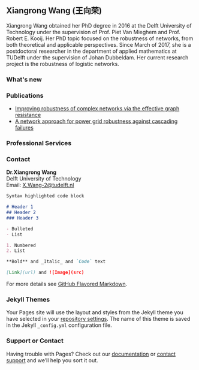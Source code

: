 ## Xiangrong Wang (王向荣)

Xiangrong Wang obtained her PhD degree in 2016 at the Delft University of Technology under the supervision of Prof. Piet Van Mieghem and Prof. Robert E. Kooij.  Her PhD topic focused on the robustness of networks,  from both theoretical and applicable perspectives. Since March of 2017, she is a postdoctoral researcher in the department of applied mathematics at TUDelft under the supervision of Johan Dubbeldam.  Her current research project is the robustness of logistic networks. 

### What's new

### Publications
- [Improving robustness of complex networks via the effective graph resistance](https://link.springer.com/article/10.1140/epjb/e2014-50276-0)
- [A network approach for power grid robustness against cascading failures](http://ieeexplore.ieee.org/abstract/document/7325231/)

### Professional Services

### Contact
**Dr.Xiangrong Wang**  
Delft University of Technology  
Email: X.Wang-2@tudelft.nl

```markdown
Syntax highlighted code block

# Header 1
## Header 2
### Header 3

- Bulleted
- List

1. Numbered
2. List

**Bold** and _Italic_ and `Code` text

[Link](url) and ![Image](src)
```

For more details see [GitHub Flavored Markdown](https://guides.github.com/features/mastering-markdown/).

### Jekyll Themes

Your Pages site will use the layout and styles from the Jekyll theme you have selected in your [repository settings](https://github.com/xiangrongwang/xiangrongwang.github.io/settings). The name of this theme is saved in the Jekyll `_config.yml` configuration file.

### Support or Contact

Having trouble with Pages? Check out our [documentation](https://help.github.com/categories/github-pages-basics/) or [contact support](https://github.com/contact) and we’ll help you sort it out.
